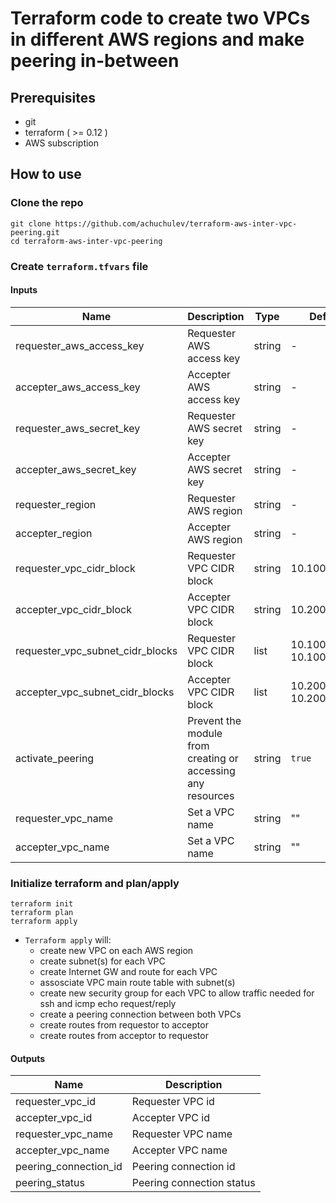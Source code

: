 # Terraform code to create two VPCs in different AWS regions and make peering in-between

## Prerequisites

- git
- terraform ( >= 0.12 )
- AWS subscription

## How to use

### Clone the repo

```
git clone https://github.com/achuchulev/terraform-aws-inter-vpc-peering.git
cd terraform-aws-inter-vpc-peering
```

### Create `terraform.tfvars` file

#### Inputs

| Name  |	Description |	Type |  Default |	Required
| ----- | ----------- | ---- |  ------- | --------
| requester_aws_access_key | Requester AWS access key | string  | - | yes
| accepter_aws_access_key | Accepter AWS access key | string  | - | yes
| requester_aws_secret_key | Requester AWS secret key | string  | - | yes
| accepter_aws_secret_key | Accepter AWS secret key | string  | - | yes
| requester_region | Requester AWS region | string  | - | yes
| accepter_region | Accepter AWS region | string  | - | yes
| requester_vpc_cidr_block  | Requester VPC CIDR block | string | 10.100.0.0/16 | yes
| accepter_vpc_cidr_block  | Accepter VPC CIDR block | string | 10.200.0.0/16 | yes
| requester_vpc_subnet_cidr_blocks  | Requester VPC CIDR block | list | 10.100.0.0/24, 10.100.1.0/24 | yes
| accepter_vpc_subnet_cidr_blocks  | Accepter VPC CIDR block | list | 10.200.0.0/24, 10.200.1.0/24 | yes
| activate_peering  | Prevent the module from creating or accessing any resources | string  | `true` | no
| requester_vpc_name  | Set a VPC name | string  | "" | no
| accepter_vpc_name | Set a VPC name  | string  | "" | no


### Initialize terraform and plan/apply

```
terraform init
terraform plan
terraform apply
```

- `Terraform apply` will:
  - create new VPC on each AWS region
  - create subnet(s) for each VPC
  - create Internet GW and route for each VPC
  - assosciate VPC main route table with subnet(s)
  - create new security group for each VPC to allow traffic needed for ssh and icmp echo request/reply
  - create a peering connection between both VPCs
  - create routes from requestor to acceptor
  - create routes from acceptor to requestor
  
  
#### Outputs

| Name  |	Description 
| ----- | ----------- 
| requester_vpc_id | Requester VPC id
| accepter_vpc_id | Accepter VPC id
| requester_vpc_name | Requester VPC name
| accepter_vpc_name | Accepter VPC name
| peering_connection_id | Peering connection id
| peering_status  | Peering connection status
